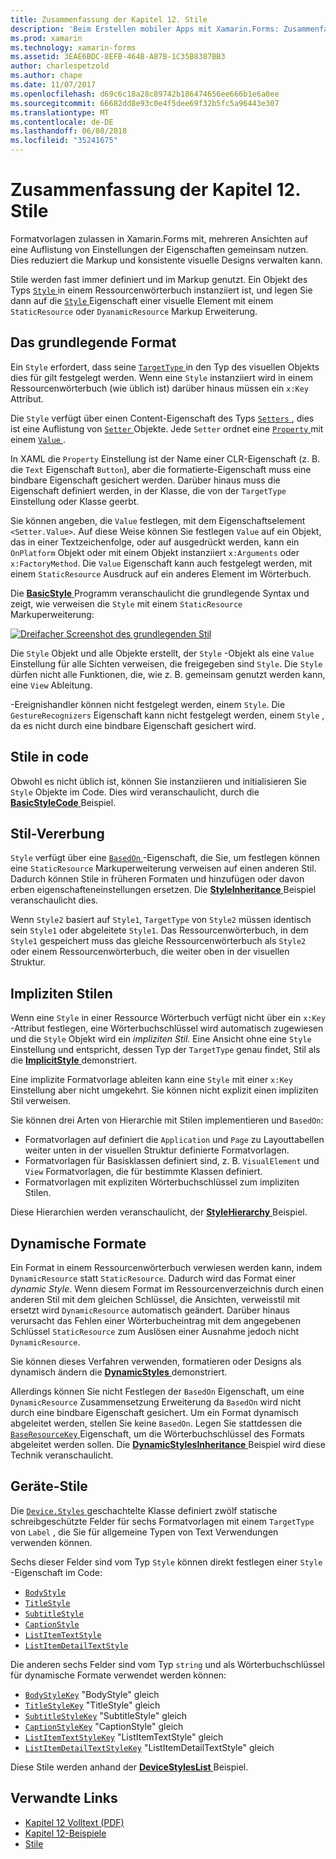 ```yaml
---
title: Zusammenfassung der Kapitel 12. Stile
description: 'Beim Erstellen mobiler Apps mit Xamarin.Forms: Zusammenfassung der Kapitel 12. Stile'
ms.prod: xamarin
ms.technology: xamarin-forms
ms.assetid: 3EAE6BDC-8EFB-464B-A87B-1C35B8387BB3
author: charlespetzold
ms.author: chape
ms.date: 11/07/2017
ms.openlocfilehash: d69c6c18a28c89742b186474656ee666b1e6a0ee
ms.sourcegitcommit: 66682dd8e93c0e4f5dee69f32b5fc5a96443e307
ms.translationtype: MT
ms.contentlocale: de-DE
ms.lasthandoff: 06/08/2018
ms.locfileid: "35241675"
---
```

# <a name="summary-of-chapter-12-styles"></a>Zusammenfassung der Kapitel 12. Stile

Formatvorlagen zulassen in Xamarin.Forms mit, mehreren Ansichten auf eine Auflistung von Einstellungen der Eigenschaften gemeinsam nutzen. Dies reduziert die Markup und konsistente visuelle Designs verwalten kann.

Stile werden fast immer definiert und im Markup genutzt. Ein Objekt des Typs [ `Style` ](https://developer.xamarin.com/api/type/Xamarin.Forms.Style/) in einem Ressourcenwörterbuch instanziiert ist, und legen Sie dann auf die [ `Style` ](https://developer.xamarin.com/api/property/Xamarin.Forms.VisualElement.Style/) Eigenschaft einer visuelle Element mit einem `StaticResource` oder `DyanamicResource` Markup Erweiterung.

## <a name="the-basic-style"></a>Das grundlegende Format

Ein `Style` erfordert, dass seine [ `TargetType` ](https://developer.xamarin.com/api/property/Xamarin.Forms.Style.TargetType/) in den Typ des visuellen Objekts dies für gilt festgelegt werden. Wenn eine `Style` instanziiert wird in einem Ressourcenwörterbuch (wie üblich ist) darüber hinaus müssen ein `x:Key` Attribut.

Die `Style` verfügt über einen Content-Eigenschaft des Typs [ `Setters` ](https://developer.xamarin.com/api/property/Xamarin.Forms.Style.Setters/), dies ist eine Auflistung von [ `Setter` ](https://developer.xamarin.com/api/type/Xamarin.Forms.Setter/) Objekte. Jede `Setter` ordnet eine [ `Property` ](https://developer.xamarin.com/api/property/Xamarin.Forms.Setter.Property/) mit einem [ `Value` ](https://developer.xamarin.com/api/property/Xamarin.Forms.Setter.Value/).

In XAML die `Property` Einstellung ist der Name einer CLR-Eigenschaft (z. B. die `Text` Eigenschaft `Button`), aber die formatierte-Eigenschaft muss eine bindbare Eigenschaft gesichert werden. Darüber hinaus muss die Eigenschaft definiert werden, in der Klasse, die von der `TargetType` Einstellung oder Klasse geerbt.

Sie können angeben, die `Value` festlegen, mit dem Eigenschaftselement `<Setter.Value>`. Auf diese Weise können Sie festlegen `Value` auf ein Objekt, das in einer Textzeichenfolge, oder auf ausgedrückt werden, kann ein `OnPlatform` Objekt oder mit einem Objekt instanziiert `x:Arguments` oder `x:FactoryMethod`. Die `Value` Eigenschaft kann auch festgelegt werden, mit einem `StaticResource` Ausdruck auf ein anderes Element im Wörterbuch.

Die [ **BasicStyle** ](https://github.com/xamarin/xamarin-forms-book-samples/tree/master/Chapter12/BasicStyle) Programm veranschaulicht die grundlegende Syntax und zeigt, wie verweisen die `Style` mit einem `StaticResource` Markuperweiterung:

[![Dreifacher Screenshot des grundlegenden Stil](images/ch12fg01-small.png "grundlegende Formate bei")](images/ch12fg01-large.png#lightbox "grundlegende Formate")

Die `Style` Objekt und alle Objekte erstellt, der `Style` -Objekt als eine `Value` Einstellung für alle Sichten verweisen, die freigegeben sind `Style`. Die `Style` dürfen nicht alle Funktionen, die, wie z. B. gemeinsam genutzt werden kann, eine `View` Ableitung.

-Ereignishandler können nicht festgelegt werden, einem `Style`. Die `GestureRecognizers` Eigenschaft kann nicht festgelegt werden, einem `Style` , da es nicht durch eine bindbare Eigenschaft gesichert wird.

## <a name="styles-in-code"></a>Stile in code

Obwohl es nicht üblich ist, können Sie instanziieren und initialisieren Sie `Style` Objekte im Code. Dies wird veranschaulicht, durch die [ **BasicStyleCode** ](https://github.com/xamarin/xamarin-forms-book-samples/tree/master/Chapter12/BasicStyleCode) Beispiel.

## <a name="style-inheritance"></a>Stil-Vererbung

`Style` verfügt über eine [ `BasedOn` ](https://developer.xamarin.com/api/property/Xamarin.Forms.Style.BasedOn/) -Eigenschaft, die Sie, um festlegen können eine `StaticResource` Markuperweiterung verweisen auf einen anderen Stil. Dadurch können Stile in früheren Formaten und hinzufügen oder davon erben eigenschafteneinstellungen ersetzen. Die [ **StyleInheritance** ](https://github.com/xamarin/xamarin-forms-book-samples/tree/master/Chapter12/StyleInheritance) Beispiel veranschaulicht dies.

Wenn `Style2` basiert auf `Style1`, `TargetType` von `Style2` müssen identisch sein `Style1` oder abgeleitete `Style1`. Das Ressourcenwörterbuch, in dem `Style1` gespeichert muss das gleiche Ressourcenwörterbuch als `Style2` oder einem Ressourcenwörterbuch, die weiter oben in der visuellen Struktur.

## <a name="implicit-styles"></a>Impliziten Stilen

Wenn eine `Style` in einer Ressource Wörterbuch verfügt nicht über ein `x:Key` -Attribut festlegen, eine Wörterbuchschlüssel wird automatisch zugewiesen und die `Style` Objekt wird ein *impliziten Stil*. Eine Ansicht ohne eine `Style` Einstellung und entspricht, dessen Typ der `TargetType` genau findet, Stil als die [ **ImplicitStyle** ](https://github.com/xamarin/xamarin-forms-book-samples/tree/master/Chapter12/ImplicitStyle) demonstriert.

Eine implizite Formatvorlage ableiten kann eine `Style` mit einer `x:Key` Einstellung aber nicht umgekehrt. Sie können nicht explizit einen impliziten Stil verweisen.

Sie können drei Arten von Hierarchie mit Stilen implementieren und `BasedOn`:

- Formatvorlagen auf definiert die `Application` und `Page` zu Layouttabellen weiter unten in der visuellen Struktur definierte Formatvorlagen.
- Formatvorlagen für Basisklassen definiert sind, z. B. `VisualElement` und `View` Formatvorlagen, die für bestimmte Klassen definiert.
- Formatvorlagen mit expliziten Wörterbuchschlüssel zum impliziten Stilen.

Diese Hierarchien werden veranschaulicht, der [ **StyleHierarchy** ](https://github.com/xamarin/xamarin-forms-book-samples/tree/master/Chapter12/StyleHierarchy) Beispiel.

## <a name="dynamic-styles"></a>Dynamische Formate

Ein Format in einem Ressourcenwörterbuch verwiesen werden kann, indem `DynamicResource` statt `StaticResource`. Dadurch wird das Format einer *dynamic Style*. Wenn diesem Format im Ressourcenverzeichnis durch einen anderen Stil mit dem gleichen Schlüssel, die Ansichten, verweisstil mit ersetzt wird `DynamicResource` automatisch geändert. Darüber hinaus verursacht das Fehlen einer Wörterbucheintrag mit dem angegebenen Schlüssel `StaticResource` zum Auslösen einer Ausnahme jedoch nicht `DynamicResource`.

Sie können dieses Verfahren verwenden, formatieren oder Designs als dynamisch ändern die [ **DynamicStyles** ](https://github.com/xamarin/xamarin-forms-book-samples/tree/master/Chapter12/DynamicStyles) demonstriert.

Allerdings können Sie nicht Festlegen der `BasedOn` Eigenschaft, um eine `DynamicResource` Zusammensetzung Erweiterung da `BasedOn` wird nicht durch eine bindbare Eigenschaft gesichert. Um ein Format dynamisch abgeleitet werden, stellen Sie keine `BasedOn`. Legen Sie stattdessen die [ `BaseResourceKey` ](https://developer.xamarin.com/api/property/Xamarin.Forms.Style.BaseResourceKey/) Eigenschaft, um die Wörterbuchschlüssel des Formats abgeleitet werden sollen. Die [ **DynamicStylesInheritance** ](https://github.com/xamarin/xamarin-forms-book-samples/tree/master/Chapter12/DynaStylesInh) Beispiel wird diese Technik veranschaulicht.

## <a name="device-styles"></a>Geräte-Stile

Die [ `Device.Styles` ](https://developer.xamarin.com/api/type/Xamarin.Forms.Device+Styles/) geschachtelte Klasse definiert zwölf statische schreibgeschützte Felder für sechs Formatvorlagen mit einem `TargetType` von `Label` , die Sie für allgemeine Typen von Text Verwendungen verwenden können.

Sechs dieser Felder sind vom Typ `Style` können direkt festlegen einer `Style` -Eigenschaft im Code:

- [`BodyStyle`](https://developer.xamarin.com/api/field/Xamarin.Forms.Device+Styles.BodyStyle/)
- [`TitleStyle`](https://developer.xamarin.com/api/field/Xamarin.Forms.Device+Styles.TitleStyle/)
- [`SubtitleStyle`](https://developer.xamarin.com/api/field/Xamarin.Forms.Device+Styles.SubtitleStyle/)
- [`CaptionStyle`](https://developer.xamarin.com/api/field/Xamarin.Forms.Device+Styles.CaptionStyle/)
- [`ListItemTextStyle`](https://developer.xamarin.com/api/field/Xamarin.Forms.Device+Styles.ListItemTextStyle/)
- [`ListItemDetailTextStyle`](https://developer.xamarin.com/api/field/Xamarin.Forms.Device+Styles.ListItemDetailTextStyle/)

Die anderen sechs Felder sind vom Typ `string` und als Wörterbuchschlüssel für dynamische Formate verwendet werden können:

- [`BodyStyleKey`](https://developer.xamarin.com/api/field/Xamarin.Forms.Device+Styles.BodyStyleKey/) "BodyStyle" gleich
- [`TitleStyleKey`](https://developer.xamarin.com/api/field/Xamarin.Forms.Device+Styles.TitleStyleKey/) "TitleStyle" gleich
- [`SubtitleStyleKey`](https://developer.xamarin.com/api/field/Xamarin.Forms.Device+Styles.SubtitleStyleKey/) "SubtitleStyle" gleich
- [`CaptionStyleKey`](https://developer.xamarin.com/api/field/Xamarin.Forms.Device+Styles.CaptionStyleKey/) "CaptionStyle" gleich
- [`ListItemTextStyleKey`](https://developer.xamarin.com/api/field/Xamarin.Forms.Device+Styles.ListItemTextStyleKey/) "ListItemTextStyle" gleich
- [`ListItemDetailTextStyleKey`](https://developer.xamarin.com/api/field/Xamarin.Forms.Device+Styles.ListItemDetailTextStyleKey/) "ListItemDetailTextStyle" gleich

Diese Stile werden anhand der [ **DeviceStylesList** ](https://github.com/xamarin/xamarin-forms-book-samples/tree/master/Chapter12/DeviceStylesList) Beispiel.



## <a name="related-links"></a>Verwandte Links

- [Kapitel 12 Volltext (PDF)](https://download.xamarin.com/developer/xamarin-forms-book/XamarinFormsBook-Ch12-Apr2016.pdf)
- [Kapitel 12-Beispiele](https://github.com/xamarin/xamarin-forms-book-samples/tree/master/Chapter12)
- [Stile](~/xamarin-forms/user-interface/styles/index.md)
